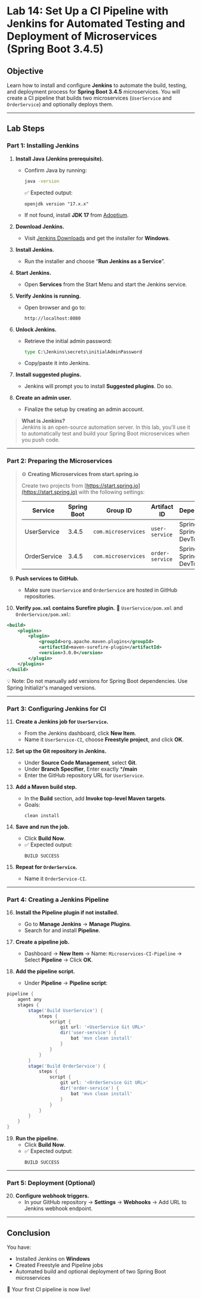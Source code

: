 # **Lab 14: Set Up a CI Pipeline with Jenkins for Automated Testing and Deployment of Microservices (Spring Boot 3.4.5)**

## **Objective**
Learn how to install and configure **Jenkins** to automate the build, testing, and deployment process for **Spring Boot 3.4.5** microservices. You will create a CI pipeline that builds two microservices (`UserService` and `OrderService`) and optionally deploys them.

---

## **Lab Steps**

### **Part 1: Installing Jenkins**

1. **Install Java (Jenkins prerequisite).**
   - Confirm Java by running:
     ```cmd
     java -version
     ```
     ✅ Expected output:
     ```
     openjdk version "17.x.x"
     ```
   - If not found, install **JDK 17** from [Adoptium](https://adoptium.net/).

2. **Download Jenkins.**
   - Visit [Jenkins Downloads](https://www.jenkins.io/download/) and get the installer for **Windows**.

3. **Install Jenkins.**
   - Run the installer and choose “**Run Jenkins as a Service**”.

4. **Start Jenkins.**
   - Open **Services** from the Start Menu and start the Jenkins service.

5. **Verify Jenkins is running.**
   - Open browser and go to:
     ```
     http://localhost:8080
     ```

6. **Unlock Jenkins.**
   - Retrieve the initial admin password:
     ```cmd
     type C:\Jenkins\secrets\initialAdminPassword
     ```
   - Copy/paste it into Jenkins.

7. **Install suggested plugins.**
   - Jenkins will prompt you to install **Suggested plugins**. Do so.

8. **Create an admin user.**
   - Finalize the setup by creating an admin account.

> **What is Jenkins?**  
> Jenkins is an open-source automation server. In this lab, you’ll use it to automatically test and build your Spring Boot microservices when you push code.

---

### **Part 2: Preparing the Microservices**

> ⚙️ **Creating Microservices from start.spring.io**
>
> Create two projects from [https://start.spring.io](https://start.spring.io) with the following settings:
>
> | Service        | Spring Boot | Group ID            | Artifact ID      | Dependencies                     |
> |----------------|-------------|----------------------|------------------|----------------------------------|
> | UserService    | 3.4.5       | `com.microservices`  | `user-service`   | Spring Web, Spring Boot DevTools |
> | OrderService   | 3.4.5       | `com.microservices`  | `order-service`  | Spring Web, Spring Boot DevTools |

9. **Push services to GitHub.**
   - Make sure `UserService` and `OrderService` are hosted in GitHub repositories.

10. **Verify `pom.xml` contains Surefire plugin.**
📄 `UserService/pom.xml` and `OrderService/pom.xml`:
```xml
<build>
    <plugins>
        <plugin>
            <groupId>org.apache.maven.plugins</groupId>
            <artifactId>maven-surefire-plugin</artifactId>
            <version>3.0.0</version>
        </plugin>
    </plugins>
</build>
```
💡 Note: Do not manually add versions for Spring Boot dependencies. Use Spring Initializr's managed versions.

---

### **Part 3: Configuring Jenkins for CI**

11. **Create a Jenkins job for `UserService`.**
    - From the Jenkins dashboard, click **New Item**.
    - Name it `UserService-CI`, choose **Freestyle project**, and click **OK**.

12. **Set up the Git repository in Jenkins.**
    - Under **Source Code Management**, select **Git**.
    - Under **Branch Specifier**, Enter exactly ***/main**
    - Enter the GitHub repository URL for `UserService`.

13. **Add a Maven build step.**
    - In the **Build** section, add **Invoke top-level Maven targets**.
    - Goals:
      ```
      clean install
      ```

14. **Save and run the job.**
    - Click **Build Now**.
    - ✅ Expected output:
      ```
      BUILD SUCCESS
      ```

15. **Repeat for `OrderService`.**
    - Name it `OrderService-CI`.

---

### **Part 4: Creating a Jenkins Pipeline**

16. **Install the Pipeline plugin if not installed.**
    - Go to **Manage Jenkins** → **Manage Plugins**.
    - Search for and install **Pipeline**.

17. **Create a pipeline job.**
    - Dashboard → **New Item** → Name: `Microservices-CI-Pipeline` → Select **Pipeline** → Click **OK**.

18. **Add the pipeline script.**
    - Under **Pipeline** → **Pipeline script**:
```groovy
pipeline {
    agent any
    stages {
        stage('Build UserService') {
            steps {
                script {
                    git url: '<UserService Git URL>'
                    dir('user-service') {
                        bat 'mvn clean install'
                    }
                }
            }
        }
        stage('Build OrderService') {
            steps {
                script {
                    git url: '<OrderService Git URL>'
                    dir('order-service') {
                        bat 'mvn clean install'
                    }
                }
            }
        }
    }
}
```

19. **Run the pipeline.**
    - Click **Build Now**.
    - ✅ Expected output:
      ```
      BUILD SUCCESS
      ```

---

### **Part 5: Deployment (Optional)**

20. **Configure webhook triggers.**
    - In your GitHub repository → **Settings** → **Webhooks** → Add URL to Jenkins webhook endpoint.

---

## **Conclusion**
You have:
- Installed Jenkins on **Windows**
- Created Freestyle and Pipeline jobs
- Automated build and optional deployment of two Spring Boot microservices

🎉 Your first CI pipeline is now live!
